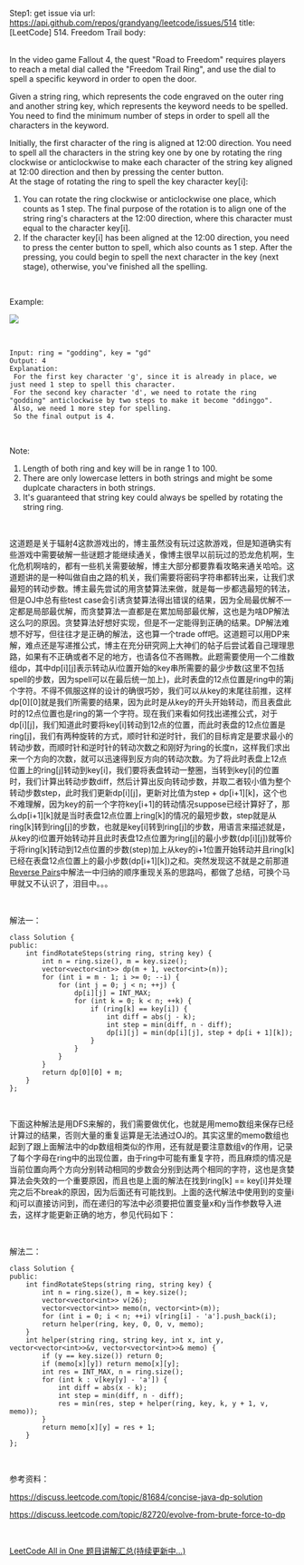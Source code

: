 Step1: get issue via url: https://api.github.com/repos/grandyang/leetcode/issues/514 
 title:[LeetCode] 514. Freedom Trail 
 body:  
  

In the video game Fallout 4, the quest "Road to Freedom" requires players to reach a metal dial called the "Freedom Trail Ring", and use the dial to spell a specific keyword in order to open the door.

Given a string ring, which represents the code engraved on the outer ring and another string key, which represents the keyword needs to be spelled. You need to find the minimum number of steps in order to spell all the characters in the keyword.

Initially, the first character of the ring is aligned at 12:00 direction. You need to spell all the characters in the string key one by one by rotating the ring clockwise or anticlockwise to make each character of the string key aligned at 12:00 direction and then by pressing the center button.   
At the stage of rotating the ring to spell the key character key[i]:

  1. You can rotate the ring clockwise or anticlockwise one place, which counts as 1 step. The final purpose of the rotation is to align one of the string ring's characters at the 12:00 direction, where this character must equal to the character key[i].
  2. If the character key[i] has been aligned at the 12:00 direction, you need to press the center button to spell, which also counts as 1 step. After the pressing, you could begin to spell the next character in the key (next stage), otherwise, you've finished all the spelling.



 

Example:

![](https://leetcode.com/static/images/problemset/ring.jpg)

 
    
    
    Input: ring = "godding", key = "gd"
    Output: 4
    Explanation:  
     For the first key character 'g', since it is already in place, we just need 1 step to spell this character.   
     For the second key character 'd', we need to rotate the ring "godding" anticlockwise by two steps to make it become "ddinggo".  
     Also, we need 1 more step for spelling.  
     So the final output is 4.
    

 

Note:

  1. Length of both ring and key will be in range 1 to 100.
  2. There are only lowercase letters in both strings and might be some duplcate characters in both strings.
  3. It's guaranteed that string key could always be spelled by rotating the string ring.



 

这道题是关于辐射4这款游戏出的，博主虽然没有玩过这款游戏，但是知道确实有些游戏中需要破解一些谜题才能继续通关，像博主很早以前玩过的恐龙危机啊，生化危机啊啥的，都有一些机关需要破解，博主大部分都要靠看攻略来通关哈哈。这道题讲的是一种叫做自由之路的机关，我们需要将密码字符串都转出来，让我们求最短的转动步数。博主最先尝试的用贪婪算法来做，就是每一步都选最短的转法，但是OJ中总有些test case会引诱贪婪算法得出错误的结果，因为全局最优解不一定都是局部最优解，而贪婪算法一直都是在累加局部最优解，这也是为啥DP解法这么叼的原因。贪婪算法好想好实现，但是不一定能得到正确的结果。DP解法难想不好写，但往往才是正确的解法，这也算一个trade off吧。这道题可以用DP来解，难点还是写递推公式，博主在充分研究网上大神们的帖子后尝试着自己理理思路，如果有不正确或者不足的地方，也请各位不吝赐教。此题需要使用一个二维数组dp，其中dp[i][j]表示转动从i位置开始的key串所需要的最少步数(这里不包括spell的步数，因为spell可以在最后统一加上)，此时表盘的12点位置是ring中的第j个字符。不得不佩服这样的设计的确很巧妙，我们可以从key的末尾往前推，这样dp[0][0]就是我们所需要的结果，因为此时是从key的开头开始转动，而且表盘此时的12点位置也是ring的第一个字符。现在我们来看如何找出递推公式，对于dp[i][j]，我们知道此时要将key[i]转动到12点的位置，而此时表盘的12点位置是ring[j]，我们有两种旋转的方式，顺时针和逆时针，我们的目标肯定是要求最小的转动步数，而顺时针和逆时针的转动次数之和刚好为ring的长度n，这样我们求出来一个方向的次数，就可以迅速得到反方向的转动次数。为了将此时表盘上12点位置上的ring[j]转动到key[i]，我们要将表盘转动一整圈，当转到key[i]的位置时，我们计算出转动步数diff，然后计算出反向转动步数，并取二者较小值为整个转动步数step，此时我们更新dp[i][j]，更新对比值为step + dp[i+1][k]，这个也不难理解，因为key的前一个字符key[i+1]的转动情况suppose已经计算好了，那么dp[i+1][k]就是当时表盘12点位置上ring[k]的情况的最短步数，step就是从ring[k]转到ring[j]的步数，也就是key[i]转到ring[j]的步数，用语言来描述就是，从key的i位置开始转动并且此时表盘12点位置为ring[j]的最小步数(dp[i][j])就等价于将ring[k]转动到12点位置的步数(step)加上从key的i+1位置开始转动并且ring[k]已经在表盘12点位置上的最小步数(dp[i+1][k])之和。突然发现这不就是之前那道[Reverse Pairs](http://www.cnblogs.com/grandyang/p/6657956.html)中解法一中归纳的顺序重现关系的思路吗，都做了总结，可换个马甲就又不认识了，泪目中。。。

 

解法一：
    
    
    class Solution {
    public:
        int findRotateSteps(string ring, string key) {
            int n = ring.size(), m = key.size();
            vector<vector<int>> dp(m + 1, vector<int>(n));
            for (int i = m - 1; i >= 0; --i) {
                for (int j = 0; j < n; ++j) {
                    dp[i][j] = INT_MAX;
                    for (int k = 0; k < n; ++k) {
                        if (ring[k] == key[i]) {
                            int diff = abs(j - k);
                            int step = min(diff, n - diff);
                            dp[i][j] = min(dp[i][j], step + dp[i + 1][k]);
                        }
                    }
                }
            }
            return dp[0][0] + m;      
        }
    };

 

下面这种解法是用DFS来解的，我们需要做优化，也就是用memo数组来保存已经计算过的结果，否则大量的重复运算是无法通过OJ的。其实这里的memo数组也起到了跟上面解法中的dp数组相类似的作用，还有就是要注意数组v的作用，记录了每个字母在ring中的出现位置，由于ring中可能有重复字符，而且麻烦的情况是当前位置向两个方向分别转动相同的步数会分别到达两个相同的字符，这也是贪婪算法会失效的一个重要原因，而且也是上面的解法在找到ring[k] == key[i]并处理完之后不break的原因，因为后面还有可能找到。上面的迭代解法中使用到的变量i和j可以直接访问到，而在递归的写法中必须要把位置变量x和y当作参数导入进去，这样才能更新正确的地方，参见代码如下：

 

解法二：
    
    
    class Solution {
    public:
        int findRotateSteps(string ring, string key) {
            int n = ring.size(), m = key.size();
            vector<vector<int>> v(26);
            vector<vector<int>> memo(n, vector<int>(m));
            for (int i = 0; i < n; ++i) v[ring[i] - 'a'].push_back(i);
            return helper(ring, key, 0, 0, v, memo);
        }
        int helper(string ring, string key, int x, int y, vector<vector<int>>&v, vector<vector<int>>& memo) {
            if (y == key.size()) return 0;
            if (memo[x][y]) return memo[x][y];
            int res = INT_MAX, n = ring.size();
            for (int k : v[key[y] - 'a']) {
                int diff = abs(x - k);
                int step = min(diff, n - diff);
                res = min(res, step + helper(ring, key, k, y + 1, v, memo));
            }
            return memo[x][y] = res + 1;
        }
    };

 

参考资料：

<https://discuss.leetcode.com/topic/81684/concise-java-dp-solution>

<https://discuss.leetcode.com/topic/82720/evolve-from-brute-force-to-dp>

 

[LeetCode All in One 题目讲解汇总(持续更新中...)](http://www.cnblogs.com/grandyang/p/4606334.html)

